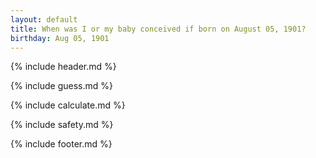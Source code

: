 ```yaml
---
layout: default
title: When was I or my baby conceived if born on August 05, 1901?
birthday: Aug 05, 1901
---
```


{% include header.md %}

{% include guess.md %}

{% include calculate.md %}

{% include safety.md %}

{% include footer.md %}



